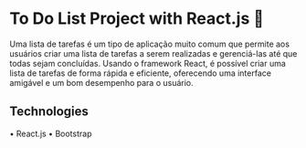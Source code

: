 # To Do List Project with React.js :scroll:

Uma lista de tarefas é um tipo de aplicação muito comum que permite aos usuários criar uma lista de tarefas a serem realizadas e gerenciá-las até que todas sejam concluídas. Usando o framework React, é possível criar uma lista de tarefas de forma rápida e eficiente, oferecendo uma interface amigável e um bom desempenho para o usuário.

## Technologies

•	React.js
•	Bootstrap

